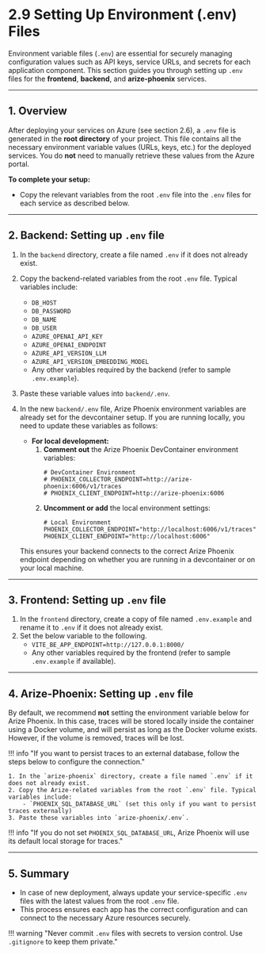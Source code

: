 # 2.9 Setting Up Environment (.env) Files

Environment variable files (`.env`) are essential for securely managing configuration values such as API keys, service URLs, and secrets for each application component. This section guides you through setting up `.env` files for the **frontend**, **backend**, and **arize-phoenix** services.

---

## 1. Overview

After deploying your services on Azure (see section 2.6), a `.env` file is generated in the **root directory** of your project. This file contains all the necessary environment variable values (URLs, keys, etc.) for the deployed services. You do **not** need to manually retrieve these values from the Azure portal.

**To complete your setup:**
- Copy the relevant variables from the root `.env` file into the `.env` files for each service as described below.

---

## 2. Backend: Setting up `.env` file

1. In the `backend` directory, create a file named `.env` if it does not already exist.
2. Copy the backend-related variables from the root `.env` file. Typical variables include:
    - `DB_HOST`
    - `DB_PASSWORD`
    - `DB_NAME`
    - `DB_USER`
    - `AZURE_OPENAI_API_KEY`
    - `AZURE_OPENAI_ENDPOINT`
    - `AZURE_API_VERSION_LLM`
    - `AZURE_API_VERSION_EMBEDDING_MODEL`
    - Any other variables required by the backend (refer to sample `.env.example`).
3. Paste these variable values into `backend/.env`.
4. In the new `backend/.env` file, Arize Phoenix environment variables are already set for the devcontainer setup. If you are running locally, you need to update these variables as follows:

    - **For local development:**
      1. **Comment out** the Arize Phoenix DevContainer environment variables:
         ```env
         # DevContainer Environment
         # PHOENIX_COLLECTOR_ENDPOINT=http://arize-phoenix:6006/v1/traces
         # PHOENIX_CLIENT_ENDPOINT=http://arize-phoenix:6006
         ```
      2. **Uncomment or add** the local environment settings:
         ```env
         # Local Environment
         PHOENIX_COLLECTOR_ENDPOINT="http://localhost:6006/v1/traces"
         PHOENIX_CLIENT_ENDPOINT="http://localhost:6006"
         ```

    This ensures your backend connects to the correct Arize Phoenix endpoint depending on whether you are running in a devcontainer or on your local machine.

---

## 3. Frontend: Setting up `.env` file

1. In the `frontend` directory, create a copy of file named `.env.example` and rename it to `.env` if it does not already exist.
2. Set the below variable to the following.
    - `VITE_BE_APP_ENDPOINT=http://127.0.0.1:8000/`
    - Any other variables required by the frontend (refer to sample `.env.example` if available).

---

## 4. Arize-Phoenix: Setting up `.env` file

By default, we recommend **not** setting the environment variable below for Arize Phoenix. In this case, traces will be stored locally inside the container using a Docker volume, and will persist as long as the Docker volume exists. However, if the volume is removed, traces will be lost. 

!!! info "If you want to persist traces to an external database, follow the steps below to configure the connection."

    1. In the `arize-phoenix` directory, create a file named `.env` if it does not already exist.
    2. Copy the Arize-related variables from the root `.env` file. Typical variables include:
        - `PHOENIX_SQL_DATABASE_URL` (set this only if you want to persist traces externally)
    3. Paste these variables into `arize-phoenix/.env`.

!!! info "If you do not set `PHOENIX_SQL_DATABASE_URL`, Arize Phoenix will use its default local storage for traces."

---

## 5. Summary

- In case of new deployment, always update your service-specific `.env` files with the latest values from the root `.env` file.
- This process ensures each app has the correct configuration and can connect to the necessary Azure resources securely.

!!! warning "Never commit `.env` files with secrets to version control. Use `.gitignore` to keep them private."
